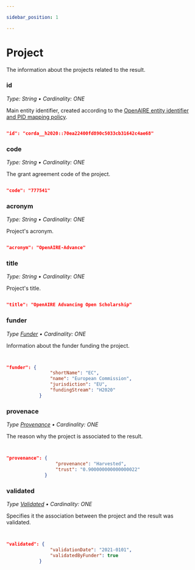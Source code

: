 ```yaml
---

sidebar_position: 1

---
```




# Project


The information about the projects related to the result.


### id

_Type: String &bull; Cardinality: ONE_


Main entity identifier, created according to the [OpenAIRE entity identifier and PID mapping policy](../../data-model/pids-and-identifiers).


```json

"id": "corda__h2020::70ea22400fd890c5033cb31642c4ae68"

```


### code

_Type: String &bull; Cardinality: ONE_


Τhe grant agreement code of the project.


```json

"code": "777541"

```


### acronym

_Type: String &bull; Cardinality: ONE_


Project's acronym.


```json

"acronym": "OpenAIRE-Advance"

```


### title

_Type: String &bull; Cardinality: ONE_


Project's title.


```json

"title": "OpenAIRE Advancing Open Scholarship"

```


### funder

_Type [Funder](funder.md)  &bull; Cardinality: ONE_


Information about the funder funding the project.


```json


"funder": {
                "shortName": "EC",
                "name": "European Commission",
                "jurisdiction": "EU",
                "fundingStream": "H2020"
            }


```

### provenace


_Type [Provenance](../../data-model/entities/other#provenance-2)  &bull; Cardinality: ONE_


The reason why the project is associated to the result.


```json


"provenance": {
                  "provenance": "Harvested",
                  "trust": "0.900000000000000022"
              }

```


### validated


_Type [Validated](validated.md)  &bull; Cardinality: ONE_


Specifies it the association between the project and the result was validated.


```json


"validated": {
                "validationDate": "2021-0101",
                "validatedByFunder": true
            }

```

